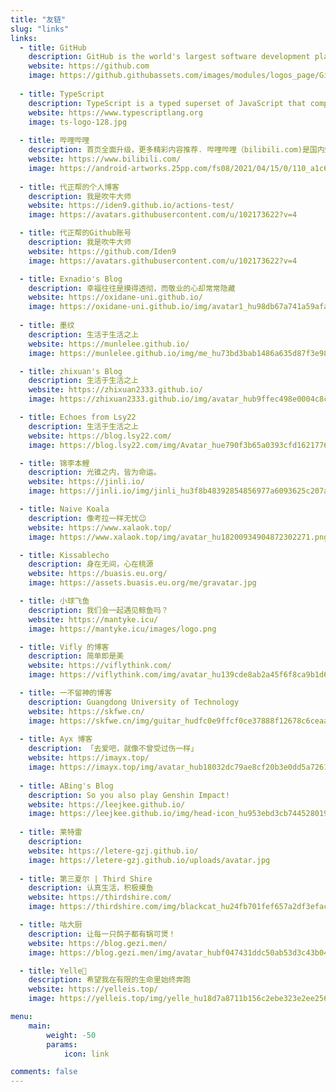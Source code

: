 ```yaml
---
title: "友链"
slug: "links"
links:
  - title: GitHub
    description: GitHub is the world's largest software development platform.
    website: https://github.com
    image: https://github.githubassets.com/images/modules/logos_page/GitHub-Mark.png
  
  - title: TypeScript
    description: TypeScript is a typed superset of JavaScript that compiles to plain JavaScript.
    website: https://www.typescriptlang.org
    image: ts-logo-128.jpg
  
  - title: 哔哩哔哩
    description: 首页全面升级，更多精彩内容推荐. 哔哩哔哩（bilibili.com)是国内知名的视频弹幕网站，这里有及时的动漫新番，活跃的ACG氛围，有创意的Up主。. 大家可以在这里找到许多欢乐。
    website: https://www.bilibili.com/
    image: https://android-artworks.25pp.com/fs08/2021/04/15/0/110_a1c6eb62a7b1139bee62358a2f0ebf02_con_130x130.png
  
  - title: 代正帮的个人博客
    description: 我是吹牛大师
    website: https://iden9.github.io/actions-test/
    image: https://avatars.githubusercontent.com/u/102173622?v=4

  - title: 代正帮的Github账号
    description: 我是吹牛大师
    website: https://github.com/Iden9
    image: https://avatars.githubusercontent.com/u/102173622?v=4

  - title: Exnadio's Blog
    description: 幸福往往是摸得透彻，而敬业的心却常常隐藏
    website: https://oxidane-uni.github.io/
    image: https://oxidane-uni.github.io/img/avatar1_hu98db67a741a59afacaa94de45dcf24e0_95532_300x0_resize_box_3.png
  
  - title: 墨纹
    description: 生活于生活之上
    website: https://munlelee.github.io/
    image: https://munlelee.github.io/img/me_hu73bd3bab1486a635d87f3e9873bb4cc5_430264_100x0_resize_q75_box.jpg

  - title: zhixuan's Blog
    description: 生活于生活之上
    website: https://zhixuan2333.github.io/
    image: https://zhixuan2333.github.io/img/avatar_hub9ffec498e0004c8cbcc6cbe5d73158e_130847_300x0_resize_box_3.png

  - title: Echoes from Lsy22
    description: 生活于生活之上
    website: https://blog.lsy22.com/
    image: https://blog.lsy22.com/img/Avatar_hue790f3b65a0393cfd162177647b564eb_11039_300x0_resize_q75_box.jpg

  - title: 锦李本鲤
    description: 光锥之内，皆为命运。
    website: https://jinli.io/
    image: https://jinli.io/img/jinli_hu3f8b48392854856977a6093625c207af_18960_300x0_resize_q75_box.jpeg

  - title: Naive Koala
    description: 像考拉一样无忧😉
    website: https://www.xalaok.top/
    image: https://www.xalaok.top/img/avatar_hu18200934904872302271.png

  - title: Kissablecho
    description: 身在无间，心在桃源
    website: https://buasis.eu.org/
    image: https://assets.buasis.eu.org/me/gravatar.jpg

  - title: 小球飞鱼
    description: 我们会一起遇见鲸鱼吗？
    website: https://mantyke.icu/
    image: https://mantyke.icu/images/logo.png

  - title: Vifly 的博客
    description: 简单即是美
    website: https://viflythink.com/
    image: https://viflythink.com/img/avatar_hu139cde8ab2a45f6f8ca9b1d680d35535_828870_300x0_resize_box_3.png

  - title: 一不留神的博客
    description: Guangdong University of Technology
    website: https://skfwe.cn/
    image: https://skfwe.cn/img/guitar_hudfc0e9ffcf0ce37888f12678c6ceaac6_9721_300x0_resize_box_3.png
    
  - title: Ayx 博客
    description: 「去爱吧，就像不曾受过伤一样」
    website: https://imayx.top/
    image: https://imayx.top/img/avatar_hub18032dc79ae8cf20b3e0dd5a7261ede_22728_300x0_resize_q75_box.jpg
    
  - title: ABing's Blog
    description: So you also play Genshin Impact!
    website: https://leejkee.github.io/
    image: https://leejkee.github.io/img/head-icon_hu953ebd3cb74452801914bc324157ba6e_89158_300x0_resize_box_3.png
    
  - title: 莱特雷
    description: 
    website: https://letere-gzj.github.io/
    image: https://letere-gzj.github.io/uploads/avatar.jpg
    
  - title: 第三夏尔 | Third Shire
    description: 认真生活，积极摸鱼
    website: https://thirdshire.com/
    image: https://thirdshire.com/img/blackcat_hu24fb701fef657a2df3efac1346322f47_161889_300x0_resize_q75_box.jpg

  - title: 咕大厨
    description: 让每一只鸽子都有锅可煲！
    website: https://blog.gezi.men/
    image: https://blog.gezi.men/img/avatar_hubf047431ddc50ab53d3c43b041e5175b_4045_300x0_resize_q75_box.jpg

  - title: Yelle🦋
    description: 希望我在有限的生命里始终奔跑
    website: https://yelleis.top/
    image: https://yelleis.top/img/yelle_hu18d7a8711b156c2ebe323e2ee2564f0a_352533_300x0_resize_box_3.png

menu:
    main: 
        weight: -50
        params:
            icon: link

comments: false
---
```

